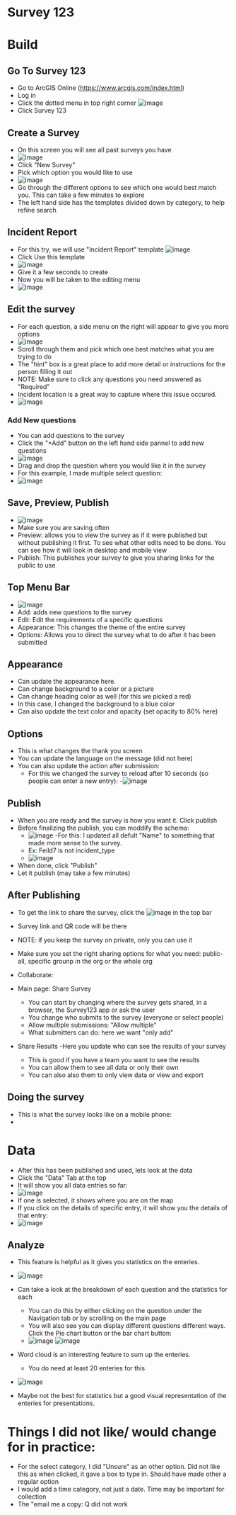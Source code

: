 # Survey 123
# Build
## Go To Survey 123
- Go to ArcGIS Online (https://www.arcgis.com/index.html)
- Log in
- Click the dotted menu in top right corner ![image](https://github.com/kaylaoneill/geom99/assets/146447016/09fbdaf5-7f05-4725-ba5b-2ce8f1e55b37)
- Click Survey 123

## Create a Survey
- On this screen you will see all past surveys you have
- ![image](https://github.com/kaylaoneill/geom99/assets/146447016/cd2cb02f-0de2-4d14-b5fd-eb2a75072f69)
- Click "New Survey"
- Pick which option you would like to use
- ![image](https://github.com/kaylaoneill/geom99/assets/146447016/45b32252-3bb5-4990-9658-3e5b806d5ff1)
-  Go through the different options to see which one would best match you. This can take a few minutes to explore
-  The left hand side has the templates divided down by category, to help refine search

## Incident Report
- For this try, we will use "Incident Report" template ![image](https://github.com/kaylaoneill/geom99/assets/146447016/2b4e6bca-4c19-4587-9ab7-45c3e24133c0)
- Click Use this template
- ![image](https://github.com/kaylaoneill/geom99/assets/146447016/63f90555-dba1-4e12-ba2d-0554690b9dea)
- Give it a few seconds to create
- Now you will be taken to the editing menu
- ![image](https://github.com/kaylaoneill/geom99/assets/146447016/e8e8011d-80b9-426c-9321-a31be8b11158)

## Edit the survey
- For each question, a side menu on the right will appear to give you more options
- ![image](https://github.com/kaylaoneill/geom99/assets/146447016/20ac33f7-20b1-4011-9cf6-2a4b82f03d36)
- Scroll through them and pick which one best matches what you are trying to do
- The "hint" box is a great place to add more detail or instructions for the person filling it out
- NOTE: Make sure to click any questions you need answered as "Required"
- Incident location is a great way to capture where this issue occured.
- ![image](https://github.com/kaylaoneill/geom99/assets/146447016/d11b198b-1584-41b4-8c9e-b8c715bb4dc4)
### Add New questions
- You can add questions to the survey 
- Click the "+Add" button on the left hand side pannel to add new questions
- ![image](https://github.com/kaylaoneill/geom99/assets/146447016/16990a0a-cc75-4498-a3f5-854fdf6012d5)
- Drag and drop the question where you would like it in the survey
- For this example, I made multiple select question:
- ![image](https://github.com/kaylaoneill/geom99/assets/146447016/42e0c2c2-cab6-48c2-9ecf-877c8f47c608)

## Save, Preview, Publish
- ![image](https://github.com/kaylaoneill/geom99/assets/146447016/276f53dd-96ac-481d-982a-c915a23d4373)
- Make sure you are saving often
- Preview: allows you to view the survey as if it were published but without publishing it first. To see what other edits need to be done. You can see how it will look in desktop and mobile view 
- Publish: This publishes your survey to give you sharing links for the public to use 

## Top Menu Bar
- ![image](https://github.com/kaylaoneill/geom99/assets/146447016/40c48dcf-ea53-49ef-85f4-4801392d6b19)
- Add: adds new questions to the survey
- Edit: Edit the requirements of a specific questions
- Appearance: This changes the theme of the entire survey
- Options: Allows you to direct the survey what to do after it has been submitted

## Appearance
- Can update the appearance here.
- Can change background to a color or a picture
- Can change heading color as well (for this we picked a red)
- In this case, I changed the background to a blue color
- Can also update the text color and opacity (set opacity to 80% here)
## Options
- This is what changes the thank you screen
- You can update the language on the message (did not here)
- You can also update the action after submission:
  - For this we changed the survey to reload after 10 seconds (so people can enter a new entry):
  -![image](https://github.com/kaylaoneill/geom99/assets/146447016/61adeaba-7b11-4ffd-8727-ce2c0353a3bb)

## Publish
- When you are ready and the survey is how you want it. Click publish
- Before finalizing the publish, you can moddify the schema:
  - ![image](https://github.com/kaylaoneill/geom99/assets/146447016/0b04062a-1bb6-49b3-b185-dd2ce76c1a0a)
-For this: I updated all defult "Name" to something that made more sense to the survey.
  - Ex: Feild7 is not incident_type
  - ![image](https://github.com/kaylaoneill/geom99/assets/146447016/b965a4ea-4b46-4abb-b8d5-5d9d15668a04)
- When done, click "Publish"
- Let it publish (may take a few minutes)

## After Publishing
- To get the link to share the survey, click the ![image](https://github.com/kaylaoneill/geom99/assets/146447016/9d0591e6-1e65-479a-8fd7-7e00c47fcec9) in the top bar
- Survey link and QR code will be there
- NOTE: if you keep the survey on private, only you can use it
- Make sure you set the right sharing options for what you need: public- all, specific grounp in the org or the whole org

- Collaborate:
- Main page: Share Survey
  - You can start by changing where the survey gets shared, in a browser, the Survey123 app or ask the user 
  - You change who submits to the survey (everyone or select people)
  - Allow multiple submissions: "Allow multiple"
  - What submitters can do: here we want "only add"
- Share Results
  -Here you update who can see the results of your survey
  - This is good if you have a team you want to see the results
  - You can allow them to see all data or only their own
  - You can also also them to only view data or view and export
## Doing the survey
- This is what the survey looks like on a mobile phone:
- 
# Data 
- After this has been published and used, lets look at the data 
- Click the "Data" Tab at the top
- It will show you all data entries so far:
- ![image](https://github.com/kaylaoneill/geom99/assets/146447016/ce8b22e0-2c73-4b25-ade3-1f9382971be6)
- If one is selected, it shows where you are on the map 
- If you click on the details of specific entry, it will show you the details of that entry:
- ![image](https://github.com/kaylaoneill/geom99/assets/146447016/b6adf93e-bac6-45e0-9113-43836608a7bc)

## Analyze
- This feature is helpful as it gives you statistics on the enteries.
- ![image](https://github.com/kaylaoneill/geom99/assets/146447016/cf357d54-0325-4dc3-b6c8-d5350ec4f9ff)
- Can take a look at the breakdown of each question and the statistics for each
  - You can do this by either clicking on the question under the Navigation tab or by scrolling on the main page
  - You will also see you can display different questions different ways. Click the Pie chart button or the bar chart button:
  - ![image](https://github.com/kaylaoneill/geom99/assets/146447016/ca4267f6-48c3-4765-b8e5-3fc8845d0dea) ![image](https://github.com/kaylaoneill/geom99/assets/146447016/5ff3ab68-dbcc-4d46-ac94-a6375223aa17)

- Word cloud is an interesting feature to sum up the enteries.
  - You do need at least 20 enteries for this 
- ![image](https://github.com/kaylaoneill/geom99/assets/146447016/73958dd4-d9ba-43d2-ac52-81244c93b3fc)
- Maybe not the best for statistics but a good visual representation of the enteries for presentations.

# Things I did not like/ would change for in practice:
- For the select category, I did "Unsure" as an other option. Did not like this as when clicked, it gave a box to type in. Should have made other a regular option
- I would add a time category, not just a date. Time may be important for collection
- The "email me a copy: Q did not work
